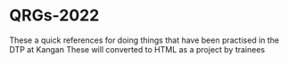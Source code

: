 # QRGs-2022
These a quick references for doing things that have been practised in the DTP at Kangan
These will converted to HTML as a project by trainees
